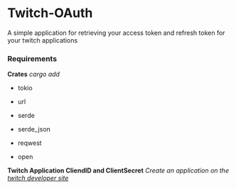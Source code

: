 # Twitch-OAuth
A simple application for retrieving your access token and refresh token for your twitch applications

### Requirements
**Crates** *cargo add <crate name>*
  - tokio
  * url
  + serde
  - serde_json
  * reqwest
  + open

**Twitch Application CliendID and ClientSecret**
  *Create an application on the [twitch developer site](https://dev.twitch.tv/console)*
